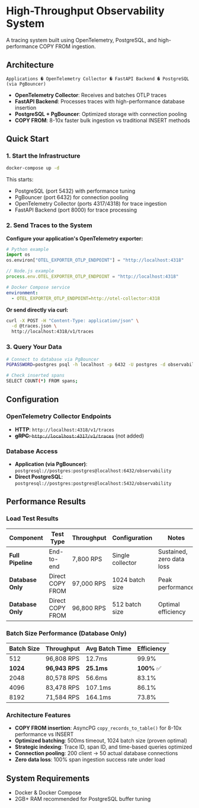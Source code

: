 # High-Throughput Observability System

A tracing system built using OpenTelemetry, PostgreSQL, and high-performance COPY FROM ingestion.

## Architecture

```
Applications � OpenTelemetry Collector � FastAPI Backend � PostgreSQL (via PgBouncer)
```

- **OpenTelemetry Collector**: Receives and batches OTLP traces
- **FastAPI Backend**: Processes traces with high-performance database insertion
- **PostgreSQL + PgBouncer**: Optimized storage with connection pooling
- **COPY FROM**: 8-10x faster bulk ingestion vs traditional INSERT methods

## Quick Start

### 1. Start the Infrastructure
```bash
docker-compose up -d
```

This starts:
- PostgreSQL (port 5432) with performance tuning
- PgBouncer (port 6432) for connection pooling  
- OpenTelemetry Collector (ports 4317/4318) for trace ingestion
- FastAPI Backend (port 8000) for trace processing

### 2. Send Traces to the System

**Configure your application's OpenTelemetry exporter:**

```python
# Python example
import os
os.environ["OTEL_EXPORTER_OTLP_ENDPOINT"] = "http://localhost:4318"
```

```javascript
// Node.js example
process.env.OTEL_EXPORTER_OTLP_ENDPOINT = "http://localhost:4318"
```

```yaml
# Docker Compose service
environment:
  - OTEL_EXPORTER_OTLP_ENDPOINT=http://otel-collector:4318
```

**Or send directly via curl:**
```bash
curl -X POST -H "Content-Type: application/json" \
  -d @traces.json \
  http://localhost:4318/v1/traces
```

### 3. Query Your Data

```bash
# Connect to database via PgBouncer
PGPASSWORD=postgres psql -h localhost -p 6432 -U postgres -d observability

# Check inserted spans
SELECT COUNT(*) FROM spans;
```

## Configuration

### OpenTelemetry Collector Endpoints
- **HTTP**: `http://localhost:4318/v1/traces`  
- ~~**gRPC**: `http://localhost:4317/v1/traces`~~ (not added)

### Database Access
- **Application (via PgBouncer)**: `postgresql://postgres:postgres@localhost:6432/observability`
- **Direct PostgreSQL**: `postgresql://postgres:postgres@localhost:5432/observability`

## Performance Results

### Load Test Results

| Component | Test Type | Throughput | Configuration | Notes |
|-----------|-----------|------------|---------------|-------|
| **Full Pipeline** | End-to-end | 7,800 RPS | Single collector | Sustained, zero data loss |
| **Database Only** | Direct COPY FROM | 97,000 RPS | 1024 batch size | Peak performance |
| **Database Only** | Direct COPY FROM | 96,800 RPS | 512 batch size | Optimal efficiency |

### Batch Size Performance (Database Only)

| Batch Size | Throughput | Avg Batch Time | Efficiency |
|------------|------------|----------------|------------|
| 512 | 96,808 RPS | 12.7ms | 99.9% |
| **1024** | **96,943 RPS** | **25.1ms** | **100%** ✅ |
| 2048 | 80,578 RPS | 56.6ms | 83.1% |
| 4096 | 83,478 RPS | 107.1ms | 86.1% |
| 8192 | 71,584 RPS | 164.1ms | 73.8% |

### Architecture Features

- **COPY FROM insertion**: AsyncPG `copy_records_to_table()` for 8-10x performance vs INSERT
- **Optimized batching**: 500ms timeout, 1024 batch size (proven optimal)
- **Strategic indexing**: Trace ID, span ID, and time-based queries optimized
- **Connection pooling**: 200 client → 50 actual database connections
- **Zero data loss**: 100% span ingestion success rate under load

## System Requirements

- Docker & Docker Compose
- 2GB+ RAM recommended for PostgreSQL buffer tuning